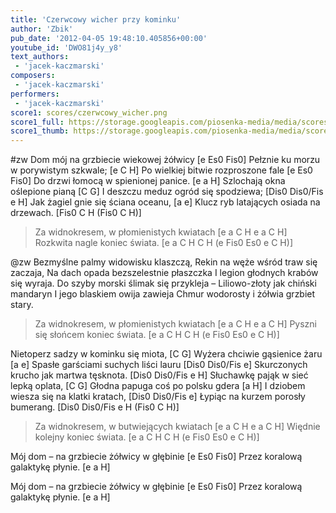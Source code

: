 ```yaml
---
title: 'Czerwcowy wicher przy kominku'
author: 'Zbik'
pub_date: '2012-04-05 19:48:10.405856+00:00'
youtube_id: 'DWO81j4y_y8'
text_authors:
 - 'jacek-kaczmarski'
composers:
 - 'jacek-kaczmarski'
performers:
 - 'jacek-kaczmarski'
score1: scores/czerwcowy_wicher.png
score1_full: https://storage.googleapis.com/piosenka-media/media/scores/czerwcowy_wicher.png
score1_thumb: https://storage.googleapis.com/piosenka-media/media/scores/czerwcowy_wicher.png.180x0_q85_upscale.jpg
---
```


#zw
Dom mój na grzbiecie wiekowej żółwicy [e Es0 Fis0]
Pełznie ku morzu w porywistym szkwale; [e C H]
Po wielkiej bitwie rozproszone fale [e Es0 Fis0]
Do drzwi łomocą w spienionej panice. [e a H]
Szlochają okna oślepione pianą [C G]
I deszczu meduz ogród się spodziewa; [Dis0 Dis0/Fis e H]
Jak żagiel gnie się ściana oceanu, [a e]
Klucz ryb latających osiada na drzewach. [Fis0 C H (Fis0 C H)]

>Za widnokresem, w płomienistych kwiatach [e a C H e a C H]
>Rozkwita nagle koniec świata. [e a C H C H (e Fis0 Es0 e C H)]

@zw
Bezmyślne palmy widowisku klaszczą,
Rekin na węże wśród traw się zaczaja,
Na dach opada bezszelestnie płaszczka
I legion głodnych krabów się wyraja.
Do szyby morski ślimak się przykleja –
Liliowo-złoty jak chiński mandaryn
I jego blaskiem owija zawieja
Chmur wodorosty i żółwia grzbiet stary.

>Za widnokresem, w płomienistych kwiatach [e a C H e a C H]
>Pyszni się słońcem koniec świata. [e a C H C H (e Fis0 Es0 e C H)]

Nietoperz sadzy w kominku się miota, [C G]
Wyżera chciwie gąsienice żaru [a e]
Spasłe garściami suchych liści lauru [Dis0 Dis0/Fis e]
Skurczonych krucho jak martwa tęsknota. [Dis0 Dis0/Fis e H]
Słuchawkę pająk w sieć lepką oplata, [C G]
Głodna papuga coś po polsku gdera [a H]
I dziobem wiesza się na klatki kratach, [Dis0 Dis0/Fis e]
Łypiąc na kurzem porosły bumerang. [Dis0 Dis0/Fis e H (Fis0 C H)]

>Za widnokresem, w butwiejących kwiatach  [e a C H e a C H]
>Więdnie kolejny koniec świata. [e a C H C H (e Fis0 Es0 e C H)]

Mój dom – na grzbiecie żółwicy w głębinie [e Es0 Fis0]
Przez koralową galaktykę płynie. [e a H]

Mój dom – na grzbiecie żółwicy w głębinie [e Es0 Fis0]
Przez koralową galaktykę płynie. [e a H]